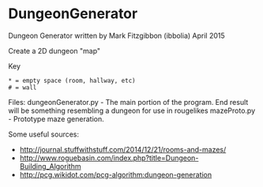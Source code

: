 # DungeonGenerator

Dungeon Generator
written by Mark Fitzgibbon (ibbolia) 
April 2015

Create a 2D dungeon "map"

Key

    * = empty space (room, hallway, etc)
    # = wall

Files:
	dungeonGenerator.py - The main portion of the program. End result will be something resembling a dungeon for use in rougelikes
	mazeProto.py - Prototype maze generation. 
	
Some useful sources:
 * http://journal.stuffwithstuff.com/2014/12/21/rooms-and-mazes/
 * http://www.roguebasin.com/index.php?title=Dungeon-Building_Algorithm
 * http://pcg.wikidot.com/pcg-algorithm:dungeon-generation